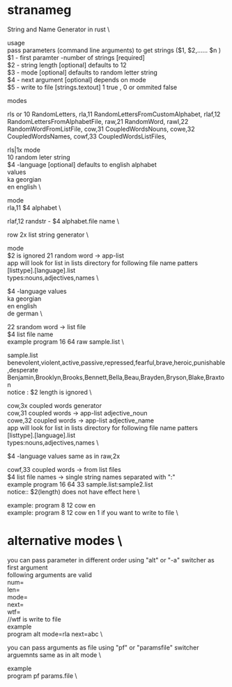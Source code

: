 # stranameg
String and Name Generator in rust \

usage \
pass parameters (command line arguments) to get strings ($1, $2,...... $n ) \
$1 - first paramter -number of strings [required] \
$2 - string length [optional] defaults to 12 \
$3 - mode [optional] defaults to random letter string \
$4 - next argument [optional] depends on mode \
$5 - write to file [strings.textout]  1 true , 0 or ommited false

modes

rls or 10  RandomLetters,
rla,11  RandomLettersFromCustomAlphabet,
rlaf,12  RandomLettersFromAlphabetFile,
raw,21  RandomWord,
rawl,22  RandomWordFromListFile,
cow,31  CoupledWordsNouns,
cowe,32  CoupledWordsNames,
cowf,33  CoupledWordsListFiles,


rls|1x 
mode \
10 random leter string \
$4 -language [optional] defaults to english alphabet \
values \
ka georgian \
en english \

mode \
rla,11 $4 alphabet \

rlaf,12 randstr - $4 alphabet.file name \

row 2x list string generator \

mode \
$2 is ignored
21 random word  -> app-list \
app will look for list in lists directory for following file name patters \
[listtype].[language].list \
types:nouns,adjectives,names \

$4 -language 
values \
ka georgian \
en english \
de german \

22 srandom word  -> list file \
$4 list file name \
example program 16 64 raw sample.list \

sample.list \
benevolent,violent,active,passive,repressed,fearful,brave,heroic,punishable,desperate \
Benjamin,Brooklyn,Brooks,Bennett,Bella,Beau,Brayden,Bryson,Blake,Braxton \
notice : $2 length is ignored \

cow,3x coupled words generator \
cow,31 coupled words -> app-list adjective_noun \
cowe,32 coupled words -> app-list adjective_name \
app will look for list in lists directory for following file name patters \
[listtype].[language].list \
types:nouns,adjectives,names \

$4 -language values same as in raw,2x

cowf,33 coupled words -> from list files \
$4 list file names  -> single string names separated with ":" \
example program 16 64 33 sample.list:sample2.list \
notice:: $2(length) does not have effect here \

example: program 8 12 cow en \
example: program 8 12 cow en 1 if you want to write to file \

# alternative modes \
you can pass parameter in different order using "alt" or "-a" switcher as first argument \
following arguments are valid \
num= \
len= \
mode= \
next= \
wtf= \
//wtf is write to file \
example \
program alt mode=rla next=abc \

you can pass arguments as file using "pf" or "paramsfile" switcher \
arguemnts same as in alt mode \

example \
program pf params.file \